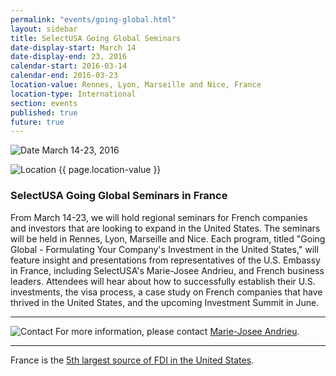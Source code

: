 ```yaml
---
permalink: "events/going-global.html"
layout: sidebar
title: SelectUSA Going Global Seminars
date-display-start: March 14
date-display-end: 23, 2016
calendar-start: 2016-03-14
calendar-end: 2016-03-23
location-value: Rennes, Lyon, Marseille and Nice, France
location-type: International
section: events
published: true
future: true
---
```



![Date](https://google.github.io/material-design-icons/action/svg/design/ic_event_24px.svg "Date") March 14-23, 2016

![Location](http://google.github.io/material-design-icons/social/svg/design/ic_location_city_24px.svg "Location") {{ page.location-value }}

### SelectUSA Going Global Seminars in France

From March 14-23, we will hold regional seminars for French companies and investors that are looking to expand in the United States. The seminars will be held in Rennes, Lyon, Marseille and Nice. Each program, titled "Going Global - Formulating Your Company's Investment in the United States," will feature insight and presentations from representatives of the U.S. Embassy in France, including SelectUSA's Marie-Josee Andrieu, and French business leaders. Attendees will hear about how to successfully establish their U.S. investments, the visa process, a case study on French companies that have thrived in the United States, and the upcoming Investment Summit in June.

---

![Contact](https://google.github.io/material-design-icons/action/svg/design/ic_question_answer_24px.svg "Contact") For more information, please contact [Marie-Josee Andrieu](mailto:Marie-Josee.Andrieu@trade.gov?Subject=SelectUSA%20Going%20Global%20Seminars%20Info%20Request).

---

France is the [5th largest source of FDI in the United States](http://selectusa.commerce.gov/country-fact-sheets/France_Fact_Sheet.pdf).
